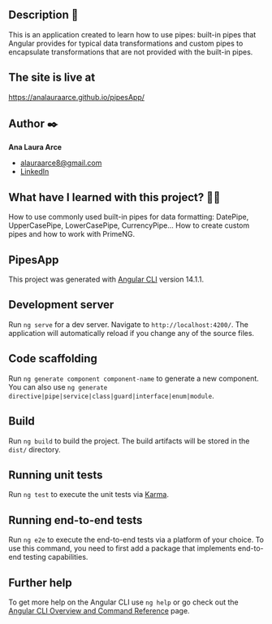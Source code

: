 ## Description 📑

This is an application created to learn how to use pipes: built-in pipes that Angular provides for typical data transformations and custom pipes to encapsulate transformations that are not provided with the built-in pipes.

## The site is live at 
https://analauraarce.github.io/pipesApp/

## Author ✒️
**Ana Laura Arce**

* alauraarce8@gmail.com
* [LinkedIn](https://www.linkedin.com/in/analauraarce/)

## What have I learned with this project? 🙇🏻 

How to use commonly used built-in pipes for data formatting: DatePipe, UpperCasePipe, LowerCasePipe, CurrencyPipe... How to create custom pipes and how to work with PrimeNG.

## PipesApp

This project was generated with [Angular CLI](https://github.com/angular/angular-cli) version 14.1.1.

## Development server

Run `ng serve` for a dev server. Navigate to `http://localhost:4200/`. The application will automatically reload if you change any of the source files.

## Code scaffolding

Run `ng generate component component-name` to generate a new component. You can also use `ng generate directive|pipe|service|class|guard|interface|enum|module`.

## Build

Run `ng build` to build the project. The build artifacts will be stored in the `dist/` directory.

## Running unit tests

Run `ng test` to execute the unit tests via [Karma](https://karma-runner.github.io).

## Running end-to-end tests

Run `ng e2e` to execute the end-to-end tests via a platform of your choice. To use this command, you need to first add a package that implements end-to-end testing capabilities.

## Further help

To get more help on the Angular CLI use `ng help` or go check out the [Angular CLI Overview and Command Reference](https://angular.io/cli) page.
